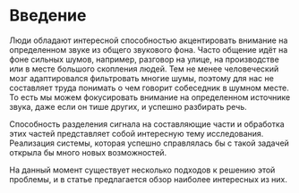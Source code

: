 # Введение

Люди обладают интересной способностью акцентировать внимание на определенном звуке из общего звукового фона. Часто общение идёт на фоне сильных шумов, например, разговор на улице, на производстве или в месте большого скопления людей. Тем не менее человеческий мозг адаптировался фильтровать многие шумы, поэтому для нас не составляет труда понимать о чем говорит собеседник в шумном месте. То есть мы можем фокусировать внимание на определенном источнике звука, даже если он тише других, и успешно разбирать речь. 

Способность разделения сигнала на составляющие части и обработка этих частей представляет собой интересную тему исследования. Реализация системы, которая успешно справлялась бы с такой задачей открыла бы много новых возможностей. 

На данный момент существует несколько подходов к решению этой проблемы, и в статье предлагается обзор наиболее интересных из них.

